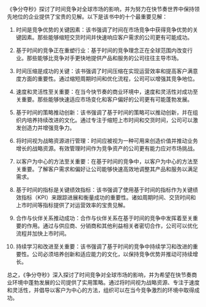 《争分夺秒》探讨了时间竞争对全球市场的影响，并为努力在快节奏世界中保持领先地位的企业提供了宝贵的见解。以下是该书中的十个最重要见解：

1. 时间是竞争优势的关键因素：该书强调了时间在市场竞争中获得竞争优势的关键因素。那些能够缩短交货时间并快速响应客户需求的公司更有可能成功。

2. 基于时间的竞争正在重塑行业：基于时间的竞争理念正在全球范围内改变行业。那些能够比竞争对手更快地提供产品和服务的公司往往主导市场。

3. 时间压缩是成功的关键：该书强调了时间压缩在实现运营效率和提高客户满意度方面的重要性。通过缩短周期时间和优化流程，公司可以增强其竞争地位。

4. 速度和灵活性至关重要：在当今快节奏的商业环境中，速度和灵活性对成功至关重要。那些能够快速适应市场变化和客户偏好的公司更有可能蓬勃发展。

5. 基于时间的策略推动创新：该书强调了基于时间的策略可以推动创新，并在组织内培养持续改进的文化。通过专注于缩短上市时间和交货时间，公司可以激发创造力并增强竞争力。

6. 将时间视为战略资源进行管理：时间应被视为一种可用来创造价值并推动业务增长的战略资源。有效管理时间作为竞争资产的公司更有能力应对市场挑战。

7. 以客户为中心的方法至关重要：在基于时间的竞争中，以客户为中心的方法至关重要。了解客户需求和偏好让公司能够快速高效地调整其产品和服务以满足需求。

8. 基于时间的指标是关键绩效指标：该书强调了使用基于时间的指标作为关键绩效指标（KPI）来跟踪进展和衡量成功的重要性。诸如周期时间、交货时间和上市时间等指标提供了对运营效率的宝贵见解。

9. 合作与伙伴关系推动成功：合作与伙伴关系在基于时间的竞争中发挥着至关重要的作用。通过与供应商、分销商和其他利益相关者密切合作，公司可以优化流程并加快上市时间。

10. 持续学习和改进至关重要：该书强调了基于时间的竞争中持续学习和改进的重要性。公司必须培养创新和适应能力的文化，以保持竞争优势并推动可持续增长。

总之，《争分夺秒》深入探讨了时间竞争对全球市场的影响，并为希望在快节奏商业环境中蓬勃发展的公司提供了实用策略。通过将时间视为战略资源、专注于速度和灵活性，并倡导以客户为中心的方法，组织可以在当今竞争激烈的环境中取得成功。